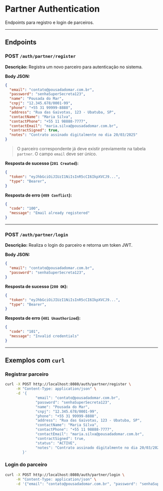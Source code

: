 # Partner Authentication
Endpoints para registro e login de parceiros.

---

## Endpoints

### POST `/auth/partner/register`

**Descrição:** Registra um novo parceiro para autenticação no sistema.

**Body JSON:**

```json
{
  "email": "contato@pousadadomar.com.br",
  "password": "senhaSuperSecreta123",
  "name": "Pousada do Mar",
  "cnpj": "12.345.678/0001-99",
  "phone": "+55 31 99999-8888",
  "address": "Rua das Gaivotas, 123 - Ubatuba, SP",
  "contactName": "Maria Silva",
  "contactPhone": "+55 11 98888-7777",
  "contactEmail": "maria.silva@pousadadomar.com.br",
  "contractSigned": true,
  "notes": "Contrato assinado digitalmente no dia 20/03/2025"
}
```

> O parceiro correspondente já deve existir previamente na tabela `partner`. O campo `email` deve ser único.

**Resposta de sucesso (`201 Created`):**

```json
{
  "token": "eyJhbGciOiJIUzI1NiIsInR5cCI6IkpXVCJ9...",
  "type": "Bearer",
}
```

**Resposta de erro (`409 Conflict`):**

```json
{
  "code": "100",
  "message": "Email already registered"
}
```

---

### POST `/auth/partner/login`

**Descrição:** Realiza o login do parceiro e retorna um token JWT.

**Body JSON:**

```json
{
  "email": "contato@pousadadomar.com.br",
  "password": "senhaSuperSecreta123",
}
```

**Resposta de sucesso (`200 OK`):**

```json
{
  "token": "eyJhbGciOiJIUzI1NiIsInR5cCI6IkpXVCJ9...",
  "type": "Bearer",
}
```

**Resposta de erro (`401 Unauthorized`):**

```json
{
  "code": "101",
  "message": "Invalid credentials"
}
```

---

## Exemplos com `curl`

### Registrar parceiro

```bash
curl -X POST http://localhost:8080/auth/partner/register \
     -H "Content-Type: application/json" \
     -d '{
              "email": "contato@pousadadomar.com.br",
              "password": "senhaSuperSecreta123",
              "name": "Pousada do Mar",
              "cnpj": "12.345.678/0001-99",
              "phone": "+55 31 99999-8888",
              "address": "Rua das Gaivotas, 123 - Ubatuba, SP",
              "contactName": "Maria Silva",
              "contactPhone": "+55 11 98888-7777",
              "contactEmail": "maria.silva@pousadadomar.com.br",
              "contractSigned": true,
              "status": "ACTIVE",
              "notes": "Contrato assinado digitalmente no dia 20/03/2025"
        }'
```

### Login do parceiro

```bash
curl -X POST http://localhost:8080/auth/partner/login \
     -H "Content-Type: application/json" \
     -d '{"email": "contato@pousadadomar.com.br", "password": "senhaSuperSecreta123"}'
```